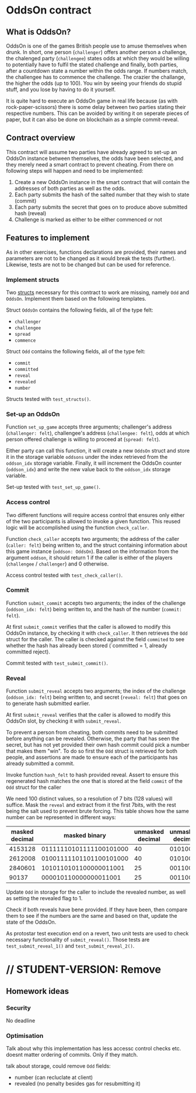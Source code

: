 # OddsOn contract

## What is OddsOn?

OddsOn is one of the games British people use to amuse themselves when drunk. In short, one person (`challenger`) offers another person a challenge, the chalenged party (`challengee`) states odds at which they would be willing to potentially have to fulfil the stated challenge and finally, both parties, after a countdown state a number within the odds range. If numbers match, the challengee has to commence the challenge. The crazier the challange, the higher the odds (up to 100). You win by seeing your friends do stupid stuff, and you lose by having to do it yourself.


It is quite hard to execute an OddsOn game in real life because (as with rock-paper-scissors) there is some delay between two parties stating their respective numbers. This can be avoided by writing it on seperate pieces of paper, but it can also be done on blockchain as a simple commit-reveal.

## Contract overview

This contract will assume two parties have already agreed to set-up an OddsOn instance between themselves, the odds have been selected, and they merely need a smart contract to prevent cheating. From there on following steps will happen and need to be implemented:

1. Create a new OddsOn instance in the smart contract that will contain the addresses of both parties as well as the odds.
2. Each party submits the hash of the salted number that they wish to state (commit)
3. Each party submits the secret that goes on to produce above submitted hash (reveal)
4. Challenge is marked as either to be either commenced or not

## Features to implement

As in other exercises, functions declarations are provided, their names and parameters are not to be changed as it would break the tests (further). Likewise, tests are not to be changed but can be used for reference.


### Implement structs

Two [structs](https://www.cairo-lang.org/docs/reference/syntax.html#structs) necessary for this contract to work are missing, namely `Odd` and `OddsOn`. Implement them based on the following templates.


Struct `OddsOn` contains the following fields, all of the type felt:
- `challenger`
- `challengee`
- `spread`
- `commence`


Struct `Odd` contains the following fields, all of the type felt:
- `commit`
- `committed`
- `reveal`
- `revealed`
- `number`

Structs tested with `test_structs()`.

### Set-up an OddsOn


Function `set_up_game` accepts three arguments; challenger's address (`challenger: felt`), challengee's address (`challengee: felt`), odds at which person offered challenge is willing to proceed at (`spread: felt`).

Either party can call this function, it will create a new `OddsOn` struct and store it in the storage variable `oddsons` under the index retrieved from the `oddson_idx` storage variable. Finally, it will increment the OddsOn counter (`oddson_idx`) and write the new value back to the `oddson_idx` storage variable.

Set-up tested with `test_set_up_game()`.

### Access control

Two different functions will require access control that ensures only either of the two participants is allowed to invoke a given function. This reused logic will be accomplished using the function `check_caller`.

Function `check_caller` accepts two arguments; the address of the caller (`caller: felt`) being written to, and the struct containing information about this game instance (`oddson: OddsOn`). Based on the information from the argument `oddson`, it should return 1 if the caller is either of the players (`challengee` / `challenger`) and 0 otherwise.

Access control tested with `test_check_caller()`.

### Commit

Function `submit_commit` accepts two arguments; the index of the challenge (`oddson_idx: felt`) being written to, and the hash of the number (`commit: felt`).

At first `submit_commit` verifies that the caller is allowed to modify this OddsOn instance, by checking it with `check_caller`. It then retrieves the `Odd` struct for the caller. The caller is checked against the field `commited` to see whether the hash has already been stored (`committed = 1, already committed reject).

Commit tested with `test_submit_commit()`.

### Reveal

Function `submit_reveal` accepts two arguments; the index of the challenge (`oddson_idx: felt`) being written to, and secret (`reveal: felt`) that goes on to generate hash submitted earlier.

At first `submit_reveal` verifies that the caller is allowed to modify this OddsOn slot, by checking it with `submit_reveal`.

To prevent a person from cheating, both commits need to be submitted before anything can be revealed. Otherwise, the party that has seen the secret, but has not yet provided their own hash commit could pick a number that makes them "win". To do so first the `Odd` struct is retrieved for both people, and assertions are made to ensure each of the participants has already submitted a commit.

Invoke function `hash_felt` to hash provided reveal. Assert to ensure this regenerated hash matches the one that is stored at the field `commit` of the `Odd` struct for the caller


We need 100 distinct values, so a resolution of 7 bits (128 values) will suffice. Mask the `reveal` and extract from it the first 7bits, with the rest being the salt used to prevent brute forcing. This table shows how the same number can be represented in different ways:


| masked decimal  | masked binary  | unmasked decimal   | unmasked decimal |
|---|---|---|---|
| 4153128  |  01111110101111100101000  |  40  |  0101000 | 
| 2612008  |  01001111101101100101000  |  40  |  0101000 | 
|  2840601 | 1010110101100000011001  | 25  |  0011001 |
|  90137 | 000010110000000011001  | 25  |  0011001 |


Update `Odd` in storage for the caller to include the revealed number, as well as setting the revealed flag to 1. 


Check if both reveals have bene provided. If they have been, then compare them to see if the numbers are the same and based on that, update the state of the OddsOn.


As protostar test execution end on a revert, two unit tests are used to check necessary functionality of `submit_reveal()`. Those tests are `test_submit_reveal_1()` and `test_submit_reveal_2()`.

# // STUDENT-VERSION: Remove



## Homework ideas


### Security

No deadline


### Optimisation

Talk about why this implementation has less accessc control checks etc. doesnt matter ordering of commits. Only if they match.

talk about storage, could remove `Odd` fields:
- number (can recluclate at client)
- revealed (no penalty besides gas for resubmitting it)